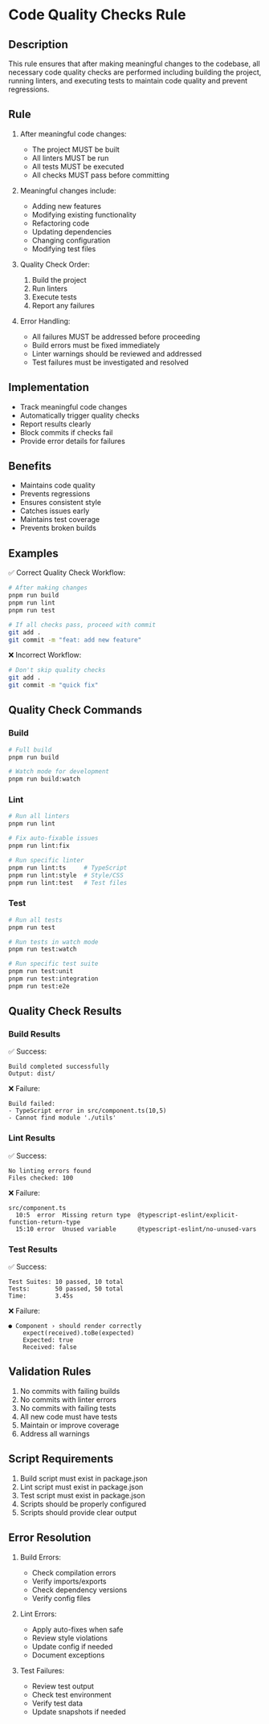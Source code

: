 # Code Quality Checks Rule

## Description
This rule ensures that after making meaningful changes to the codebase, all necessary code quality checks are performed including building the project, running linters, and executing tests to maintain code quality and prevent regressions.

## Rule
1. After meaningful code changes:
   - The project MUST be built
   - All linters MUST be run
   - All tests MUST be executed
   - All checks MUST pass before committing

2. Meaningful changes include:
   - Adding new features
   - Modifying existing functionality
   - Refactoring code
   - Updating dependencies
   - Changing configuration
   - Modifying test files

3. Quality Check Order:
   1. Build the project
   2. Run linters
   3. Execute tests
   4. Report any failures

4. Error Handling:
   - All failures MUST be addressed before proceeding
   - Build errors must be fixed immediately
   - Linter warnings should be reviewed and addressed
   - Test failures must be investigated and resolved

## Implementation
- Track meaningful code changes
- Automatically trigger quality checks
- Report results clearly
- Block commits if checks fail
- Provide error details for failures

## Benefits
- Maintains code quality
- Prevents regressions
- Ensures consistent style
- Catches issues early
- Maintains test coverage
- Prevents broken builds

## Examples

✅ Correct Quality Check Workflow:
```bash
# After making changes
pnpm run build
pnpm run lint
pnpm run test

# If all checks pass, proceed with commit
git add .
git commit -m "feat: add new feature"
```

❌ Incorrect Workflow:
```bash
# Don't skip quality checks
git add .
git commit -m "quick fix"
```

## Quality Check Commands

### Build
```bash
# Full build
pnpm run build

# Watch mode for development
pnpm run build:watch
```

### Lint
```bash
# Run all linters
pnpm run lint

# Fix auto-fixable issues
pnpm run lint:fix

# Run specific linter
pnpm run lint:ts     # TypeScript
pnpm run lint:style  # Style/CSS
pnpm run lint:test   # Test files
```

### Test
```bash
# Run all tests
pnpm run test

# Run tests in watch mode
pnpm run test:watch

# Run specific test suite
pnpm run test:unit
pnpm run test:integration
pnpm run test:e2e
```

## Quality Check Results

### Build Results
✅ Success:
```
Build completed successfully
Output: dist/
```

❌ Failure:
```
Build failed:
- TypeScript error in src/component.ts(10,5)
- Cannot find module './utils'
```

### Lint Results
✅ Success:
```
No linting errors found
Files checked: 100
```

❌ Failure:
```
src/component.ts
  10:5  error  Missing return type  @typescript-eslint/explicit-function-return-type
  15:10 error  Unused variable      @typescript-eslint/no-unused-vars
```

### Test Results
✅ Success:
```
Test Suites: 10 passed, 10 total
Tests:       50 passed, 50 total
Time:        3.45s
```

❌ Failure:
```
● Component › should render correctly
    expect(received).toBe(expected)
    Expected: true
    Received: false
```

## Validation Rules
1. No commits with failing builds
2. No commits with linter errors
3. No commits with failing tests
4. All new code must have tests
5. Maintain or improve coverage
6. Address all warnings

## Script Requirements
1. Build script must exist in package.json
2. Lint script must exist in package.json
3. Test script must exist in package.json
4. Scripts should be properly configured
5. Scripts should provide clear output

## Error Resolution
1. Build Errors:
   - Check compilation errors
   - Verify imports/exports
   - Check dependency versions
   - Verify config files

2. Lint Errors:
   - Apply auto-fixes when safe
   - Review style violations
   - Update config if needed
   - Document exceptions

3. Test Failures:
   - Review test output
   - Check test environment
   - Verify test data
   - Update snapshots if needed